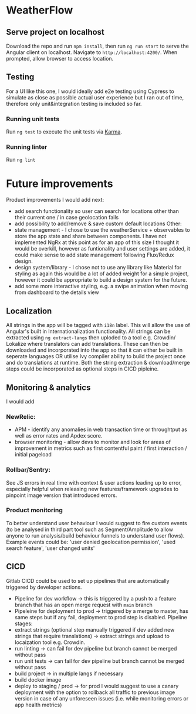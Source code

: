 # WeatherFlow

## Serve project on localhost
Download the repo and run `npm install`, then run `ng run start` to serve the Angular client on localhost. Navigate to `http://localhost:4200/`.
When prompted, allow browser to access location.

## Testing
For a UI like this one, I would ideally add e2e testing using Cypress to simulate as close as possible actual user experience but I ran out of time, therefore only unit&integration testing is included so far.

### Running unit tests
Run `ng test` to execute the unit tests via [Karma](https://karma-runner.github.io).

### Running linter
Run `ng lint`

# Future improvements
Product improvements I would add next:
* add search functionality so user can search for locations other than their current one / in case geolocation fails
* add possibility to add/remove & save custom default locations
Other:
* state management - I chose to use the weatherService + observables to store the app state and share between components. I have not implemented NgRx at this point as for an app of this size I thought it would be overkill, however as funtionality and user settings are added, it could make sense to add state management following Flux/Redux design.
* design system/library - I chose not to use any library like Material for styling as again this would be a lot of added weight for a simple project, however it could be appropriate to build a design system for the future.
* add some more interactive styling, e.g. a swipe animation when moving from dashboard to the details view

## Localization
All strings in the app will be tagged with `i18n` label. This will allow the use of Angular's built in Internationalization functionality. All strings can be extracted using `ng extract-langs` then uploded to a tool e.g. Crowdin/ Lokalize where translators can add translations. These can then be downloaded and incorporated into the app so that it can either be built in seperate languages OR utilise Ivy compiler ability to build the project once and do translations at runtime.
Both the string extraction & download/merge steps could be incorporated as optional steps in CICD pipleine.

## Monitoring & analytics
I would add
### NewRelic:
* APM - identify any anomalies in web transaction time or throughtput as well as error rates and Apdex score. 
* browser monitoring - allow devs to monitor and look for areas of improvement in metrics such as first contentful paint / first interaction / initial pageload
### Rollbar/Sentry:
See JS errors in real time with context & user actions leading up to error, especially helpful when releasing new features/framework upgrades to pinpoint image version that introduced errors.

### Product monitoring
To better understand user behaviour I would suggest to fire custom events (to be analysed in third part tool such as Segment/Amplitude to allow anyone to run analysis/build behaviour funnels to understand user flows). Example events could be: 'user denied geolocation permission', 'used search feature', 'user changed units' 

## CICD
Gitlab CICD could be used to set up pipelines that are automatically triggered by developer actions.
* Pipeline for dev workflow -> this is triggered by a push to a feature branch that has an open merge request with `main` branch
* Pipeleine for deployment to prod -> triggered by a merge to master, has same steps but if any fail, deployment to prod step is disabled.
Pipeline stages:
* extract strings (optional step manually triggered if dev added new strings that require translations) -> extract strings and upload to locaization tool e.g. Crowdin.
* run linting -> can fail for dev pipeline but branch cannot be merged without pass
* run unit tests -> can fail for dev pipeline but branch cannot be merged without pass
* build project -> in multiple langs if necessary
* build docker image
* deploy to staging / prod -> for prod I would suggest to use a canary deployment with the option to rollback all traffic to previous image version in case of any unforeseen issues (i.e. while monitoring errors or app health metrics)

